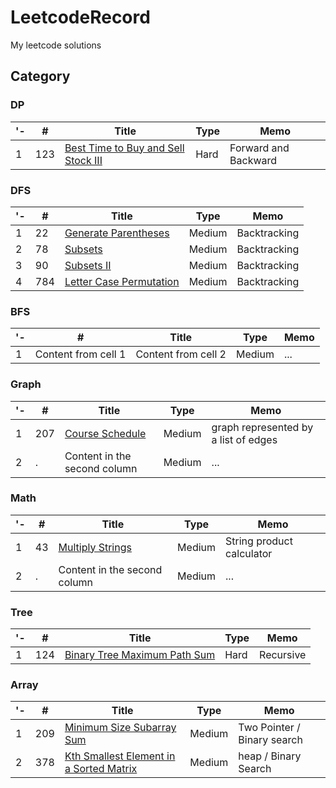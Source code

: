 # LeetcodeRecord
My leetcode solutions

## Category

### DP
'- | # | Title | Type | Memo
------------ | ------------ | ------------- | ------------ | ------------- |
1 | 123 | [Best Time to Buy and Sell Stock III](https://leetcode.com/problems/best-time-to-buy-and-sell-stock-iii/) | Hard | Forward and Backward

### DFS
'- | # | Title | Type | Memo
------------ | ------------ | ------------- | ------------ | ------------- |
1 | 22 | [Generate Parentheses](https://leetcode.com/problems/generate-parentheses/) | Medium | Backtracking
2 | 78 | [Subsets](https://leetcode.com/problems/subsets/) | Medium | Backtracking
3 | 90 | [Subsets II](https://leetcode.com/problems/subsets-ii/) | Medium | Backtracking
4 | 784 | [Letter Case Permutation](https://leetcode.com/problems/letter-case-permutation/) | Medium | Backtracking

### BFS
'- | # | Title | Type | Memo
------------ | ------------ | ------------- | ------------ | ------------- |
1 | Content from cell 1 | Content from cell 2 | Medium | ...

### Graph
'- | # | Title | Type | Memo
------------ | ------------ | ------------- | ------------ | ------------- |
1 | 207 | [Course Schedule](https://leetcode.com/problems/course-schedule/) | Medium | graph represented by a list of edges
2 | . | Content in the second column | Medium | ...


### Math
'- | # | Title | Type | Memo
------------ | ------------ | ------------- | ------------ | ------------- |
1 | 43 | [Multiply Strings](https://leetcode.com/problems/multiply-strings/) | Medium | String product calculator
2 | . | Content in the second column | Medium | ...

### Tree
'- | # | Title | Type | Memo
------------ | ------------ | ------------- | ------------ | ------------- |
1 | 124 | [Binary Tree Maximum Path Sum](https://leetcode.com/problems/binary-tree-maximum-path-sum/) | Hard | Recursive

### Array
'- | # | Title | Type | Memo
------------ | ------------ | ------------- | ------------ | ------------- |
1 | 209 | [Minimum Size Subarray Sum](https://leetcode.com/problems/minimum-size-subarray-sum/) | Medium | Two Pointer / Binary search
2 | 378 | [Kth Smallest Element in a Sorted Matrix](https://leetcode.com/problems/kth-smallest-element-in-a-sorted-matrix/) | Medium | heap / Binary Search
